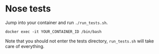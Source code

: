 # Nose tests #

Jump into your container and run `./run_tests.sh`.

```shell
docker exec -it YOUR_CONTAINER_ID /bin/bash
```

Note that you should not enter the tests directory, `run_tests.sh` will take care of everything.
